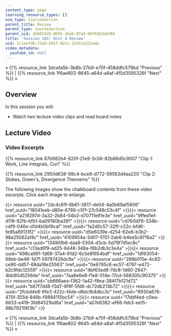 ```yaml
---
content_type: page
learning_resource_types: []
ocw_type: CourseSection
parent_title: Review
parent_type: CourseSection
parent_uid: d16553d3-0b55-2bab-87a4-60f03b2e6366
title: 'Session 102: Unit 4 Review'
uid: 1c1eefd6-f3a6-602f-82cc-22e51a322ada
video_metadata:
  youtube_id: null
---
```


« {{% resource_link 3dcafa5b-3b8b-27b9-e70f-458ddfc579bd "Previous" %}} | {{% resource_link 1f6ae802-8645-a64d-a8af-4f5d3595326f "Next" %}} »

Overview
--------

In this session you will:

*   Watch two lecture video clips and read board notes

Lecture Video
-------------

### Video Excerpts

{{% resource_link 87b982b4-820f-21e9-3c56-82b66d5c9007 "Clip 1: Work, Line Integrals, Curl" %}}

{{% resource_link 2950d638-98c4-bce9-d772-59563d4aa220 "Clip 2: Stokes, Green's, Divergence Theorems" %}}

The following images show the chalkboard contents from these video excerpts. Click each image to enlarge.

{{< resource uuid="2dc4c81f-8b61-3817-de04-4a0b69af5606" href_uuid="18041eeb-d80e-6789-c5f1-27c548c53c4f" >}}{{< resource uuid="a219297d-3a32-2b84-04b3-d70711e91e3e" href_uuid="9ffed1ef-d118-92fb-bfb1-ba09180ba391" >}}{{< resource uuid="cd7b0d76-334b-cdf9-046e-d1d4b0bf9caf" href_uuid="fa2d0c57-32ff-c22c-bfd6-fe95a89131f2" >}}{{< resource uuid="d5e6039e-d254-62e6-b3b2-98a25062af8c" href_uuid="4109954a-3d07-5151-2ab6-b4ee5c9716a2" >}}  
{{< resource uuid="13490fb6-daa9-5304-d3cb-5d79f7d1ec8c" href_uuid="c13ad6f9-ad25-8448-348a-f8b2db3c3e4a" >}}{{< resource uuid="698ca991-1d68-37a4-91d2-6c5e8f654bdf" href_uuid="1df63054-68eb-be46-1d7f-59787426dc9e" >}}{{< resource uuid="268b015e-4c83-ce90-dd57-68da18e25563" href_uuid="0e8795c6-ec57-4797-e472-b2c9fdc12059" >}}{{< resource uuid="4bf63ed8-7dc8-1d60-2647-4bb90d5256de" href_uuid="7aa8e6e8-f1e8-514e-17cd-568305c90375" >}}  
{{< resource uuid="cb666aea-f362-1a42-f8ea-384f7b121d72" href_uuid="b67f7dd8-f3d7-8f9f-5fd6-dc72db213b72" >}}{{< resource uuid="2fcbd4e8-6fe3-422c-f4de-d8dcfb4dbc3c" href_uuid="6930a676-475f-355d-846b-f9884115bc54" >}}{{< resource uuid="17ddf4ed-c0ea-6633-e419-3fd84521bd9a" href_uuid="a07e8382-ef66-feb3-ee15-98b7921f4f3b" >}}

« {{% resource_link 3dcafa5b-3b8b-27b9-e70f-458ddfc579bd "Previous" %}} | {{% resource_link 1f6ae802-8645-a64d-a8af-4f5d3595326f "Next" %}} »
